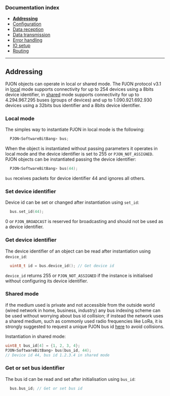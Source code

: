 
### Documentation index
- **[Addressing](/documentation/addressing.md)**
- [Configuration](/documentation/configuration.md)
- [Data reception](/documentation/data-reception.md)
- [Data transmission](/documentation/data-transmission.md)
- [Error handling](/documentation/error-handling.md)
- [IO setup](/documentation/io-setup.md)
- [Routing](/documentation/routing.md)

---

## Addressing
PJON objects can operate in local or shared mode. The PJON protocol v3.1 in [local](/specification/PJON-protocol-specification-v3.1.md#local-mode) mode supports connectivity for up to 254 devices using a 8bits device identifier, in [shared](/specification/PJON-protocol-specification-v3.1.md#shared-mode) mode supports connectivity for up to 4.294.967.295 buses (groups of devices) and up to 1.090.921.692.930 devices using a 32bits bus identifier and a 8bits device identifier.

### Local mode

The simples way to instantiate PJON in local mode is the following:
```cpp  
  PJON<SoftwareBitBang> bus;
```
When the object is instantiated without passing parameters it operates in local mode and the device identifier is set to 255 or `PJON_NOT_ASSIGNED`. PJON objects can be instantiated passing the device identifier:
```cpp
  PJON<SoftwareBitBang> bus(44);
```
`bus` receives packets for device identifier 44 and ignores all others.

### Set device identifier

Device id can be set or changed after instantiation using `set_id`:
```cpp  
  bus.set_id(44);  
```
0 or `PJON_BROADCAST` is reserved for broadcasting and should not be used as a device identifier.

### Get device identifier

The device identifier of an object can be read after instantiation using `device_id`:
```cpp  
  uint8_t id = bus.device_id(); // Get device id
```
`device_id` returns 255 or `PJON_NOT_ASSIGNED` if the instance is initialised without configuring its device identifier.

### Shared mode

if the medium used is private and not accessible from the outside world (wired network in home, business, industry) any  bus indexing scheme can be used without worrying about bus id collision; if instead the network uses a shared medium, such as commonly used radio frequencies like LoRa, it is strongly suggested to request a unique PJON bus id [here](http://www.pjon.org/get-bus-id.php) to avoid collisions.

Instantiation in shared mode:
```cpp
uint8_t bus_id[4] = {1, 2, 3, 4};
PJON<SoftwareBitBang> bus(bus_id, 44);
// Device id 44, bus id 1.2.3.4 in shared mode
```
### Get or set bus identifier

The bus id can be read and set after initialisation using `bus_id`:
```cpp  
  bus.bus_id; // Get or set bus id
```
